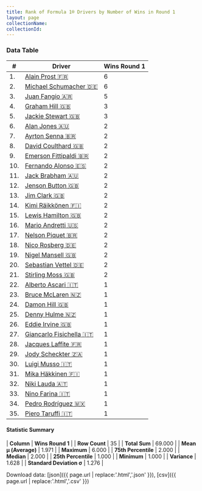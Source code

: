 ```yaml
---
title: Rank of Formula 1® Drivers by Number of Wins in Round 1
layout: page
collectionName: 
collectionId: 
---
```




<canvas id="chart" width="400" height="180"></canvas>
<script>
var data = {
  "labels" : [
    "Alain Prost",
    "Michael Schumacher",
    "Juan Fangio",
    "Graham Hill",
    "Jackie Stewart",
    "Alan Jones",
    "Ayrton Senna",
    "David Coulthard",
    "Emerson Fittipaldi",
    "Fernando Alonso",
    "Jack Brabham",
    "Jenson Button",
    "Jim Clark",
    "Kimi Räikkönen",
    "Lewis Hamilton",
    "Mario Andretti",
    "Nelson Piquet",
    "Nico Rosberg",
    "Nigel Mansell",
    "Sebastian Vettel",
    "Stirling Moss",
    "Alberto Ascari",
    "Bruce McLaren",
    "Damon Hill",
    "Denny Hulme",
    "Eddie Irvine",
    "Giancarlo Fisichella",
    "Jacques Laffite",
    "Jody Scheckter",
    "Luigi Musso",
    "Mika Häkkinen",
    "Niki Lauda",
    "Nino Farina",
    "Pedro Rodríguez",
    "Piero Taruffi"
  ],
  "datasets" : [
    {
      "label" : "Wins Round 1",
      "data" : [
        6,
        6,
        5,
        3,
        3,
        2,
        2,
        2,
        2,
        2,
        2,
        2,
        2,
        2,
        2,
        2,
        2,
        2,
        2,
        2,
        2,
        1,
        1,
        1,
        1,
        1,
        1,
        1,
        1,
        1,
        1,
        1,
        1,
        1,
        1
      ],
      "borderColor" : [
        "#1D181E",
        "#1D181E",
        "#1D181E",
        "#1D181E",
        "#1D181E",
        "#1D181E",
        "#1D181E",
        "#1D181E",
        "#1D181E",
        "#1D181E",
        "#1D181E",
        "#1D181E",
        "#1D181E",
        "#1D181E",
        "#1D181E",
        "#1D181E",
        "#1D181E",
        "#1D181E",
        "#1D181E",
        "#1D181E",
        "#1D181E",
        "#1D181E",
        "#1D181E",
        "#1D181E",
        "#1D181E",
        "#1D181E",
        "#1D181E",
        "#1D181E",
        "#1D181E",
        "#1D181E",
        "#1D181E",
        "#1D181E",
        "#1D181E",
        "#1D181E",
        "#1D181E"
      ],
      "borderWidth" : 1,
      "backgroundColor" : [
        "#9C8E8D",
        "#9C8E8D",
        "#9C8E8D",
        "#9C8E8D",
        "#9C8E8D",
        "#9C8E8D",
        "#9C8E8D",
        "#9C8E8D",
        "#9C8E8D",
        "#9C8E8D",
        "#9C8E8D",
        "#9C8E8D",
        "#9C8E8D",
        "#9C8E8D",
        "#9C8E8D",
        "#9C8E8D",
        "#9C8E8D",
        "#9C8E8D",
        "#9C8E8D",
        "#9C8E8D",
        "#9C8E8D",
        "#9C8E8D",
        "#9C8E8D",
        "#9C8E8D",
        "#9C8E8D",
        "#9C8E8D",
        "#9C8E8D",
        "#9C8E8D",
        "#9C8E8D",
        "#9C8E8D",
        "#9C8E8D",
        "#9C8E8D",
        "#9C8E8D",
        "#9C8E8D",
        "#9C8E8D"
      ]
    }
  ]
};
var options = {
  legend: {
    display: false
  },
  scales: {
    xAxes: [{
      ticks: {
        beginAtZero: true,
        maxRotation: 180,
        display: window.innerWidth > 800
      }
    }],
    yAxes: [{
      ticks: {
        beginAtZero: true
      }
    }]
  },
  onResize: function(chart, size) {
    chart.options.scales.xAxes[0].ticks.display = size.width > 800;
  }
};
var chart = new Chart("chart", {
    data: data,
    type: 'bar',
    options: options
});
</script>



### Data Table

| # | Driver | Wins Round 1 |
|--|--|--|
| 1. | [Alain Prost 🇫🇷](/f1/drivers/prost) | 6 |
| 2. | [Michael Schumacher 🇩🇪](/f1/drivers/michael_schumacher) | 6 |
| 3. | [Juan Fangio 🇦🇷](/f1/drivers/fangio) | 5 |
| 4. | [Graham Hill 🇬🇧](/f1/drivers/hill) | 3 |
| 5. | [Jackie Stewart 🇬🇧](/f1/drivers/stewart) | 3 |
| 6. | [Alan Jones 🇦🇺](/f1/drivers/jones) | 2 |
| 7. | [Ayrton Senna 🇧🇷](/f1/drivers/senna) | 2 |
| 8. | [David Coulthard 🇬🇧](/f1/drivers/coulthard) | 2 |
| 9. | [Emerson Fittipaldi 🇧🇷](/f1/drivers/emerson_fittipaldi) | 2 |
| 10. | [Fernando Alonso 🇪🇸](/f1/drivers/alonso) | 2 |
| 11. | [Jack Brabham 🇦🇺](/f1/drivers/jack_brabham) | 2 |
| 12. | [Jenson Button 🇬🇧](/f1/drivers/button) | 2 |
| 13. | [Jim Clark 🇬🇧](/f1/drivers/clark) | 2 |
| 14. | [Kimi Räikkönen 🇫🇮](/f1/drivers/raikkonen) | 2 |
| 15. | [Lewis Hamilton 🇬🇧](/f1/drivers/hamilton) | 2 |
| 16. | [Mario Andretti 🇺🇸](/f1/drivers/mario_andretti) | 2 |
| 17. | [Nelson Piquet 🇧🇷](/f1/drivers/piquet) | 2 |
| 18. | [Nico Rosberg 🇩🇪](/f1/drivers/rosberg) | 2 |
| 19. | [Nigel Mansell 🇬🇧](/f1/drivers/mansell) | 2 |
| 20. | [Sebastian Vettel 🇩🇪](/f1/drivers/vettel) | 2 |
| 21. | [Stirling Moss 🇬🇧](/f1/drivers/moss) | 2 |
| 22. | [Alberto Ascari 🇮🇹](/f1/drivers/ascari) | 1 |
| 23. | [Bruce McLaren 🇳🇿](/f1/drivers/mclaren) | 1 |
| 24. | [Damon Hill 🇬🇧](/f1/drivers/damon_hill) | 1 |
| 25. | [Denny Hulme 🇳🇿](/f1/drivers/hulme) | 1 |
| 26. | [Eddie Irvine 🇬🇧](/f1/drivers/irvine) | 1 |
| 27. | [Giancarlo Fisichella 🇮🇹](/f1/drivers/fisichella) | 1 |
| 28. | [Jacques Laffite 🇫🇷](/f1/drivers/laffite) | 1 |
| 29. | [Jody Scheckter 🇿🇦](/f1/drivers/scheckter) | 1 |
| 30. | [Luigi Musso 🇮🇹](/f1/drivers/musso) | 1 |
| 31. | [Mika Häkkinen 🇫🇮](/f1/drivers/hakkinen) | 1 |
| 32. | [Niki Lauda 🇦🇹](/f1/drivers/lauda) | 1 |
| 33. | [Nino Farina 🇮🇹](/f1/drivers/farina) | 1 |
| 34. | [Pedro Rodríguez 🇲🇽](/f1/drivers/rodriguez) | 1 |
| 35. | [Piero Taruffi 🇮🇹](/f1/drivers/taruffi) | 1 |

#### Statistic Summary

| **Column** | **Wins Round 1** |
| **Row Count** | 35 |
| **Total Sum** | 69.000 |
| **Mean μ (Average)** | 1.971 |
| **Maximum** | 6.000 |
| **75th Percentile** | 2.000 |
| **Median** | 2.000 |
| **25th Percentile** | 1.000 |
| **Minimum** | 1.000 |
| **Variance** | 1.628 |
| **Standard Deviation σ** | 1.276 |

Download data: [json]({{ page.url | replace:'.html','.json' }}), [csv]({{ page.url | replace:'.html','.csv' }})
